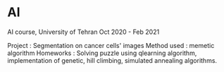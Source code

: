 # AI
 AI course, University of Tehran Oct 2020 - Feb 2021
 
Project : Segmentation on cancer cells' images
Method used : memetic algorithm
Homeworks : Solving puzzle using qlearning algorithm, implementation of genetic, hill climbing, simulated annealing algorithms.
